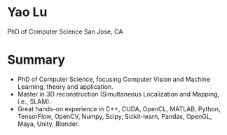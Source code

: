 # Yao Lu 
PhD of Computer Science
San Jose, CA

# Summary
* PhD of Computer Science, focusing Computer Vision and Machine Learning, theory and application.
* Master in 3D reconstruction (Simultaneous Localization and Mapping, i.e., SLAM).
* Great hands-on experience in C++, CUDA, OpenCL, MATLAB, Python, TensorFlow, OpenCV, Numpy, Scipy, Scikit-learn, Pandas, OpenGL, Maya, Unity, Blender.
